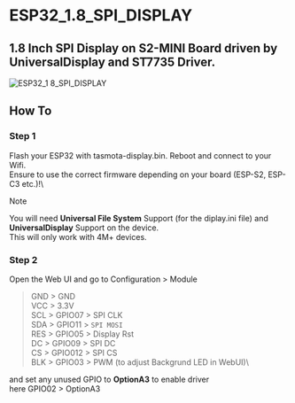 # ESP32_1.8_SPI_DISPLAY
## 1.8 Inch SPI Display on S2-MINI Board driven by UniversalDisplay and ST7735 Driver.
![ESP32_1 8_SPI_DISPLAY](https://github.com/user-attachments/assets/110dd347-68e3-4918-b1d6-bf47b45172f8)
## How To

### Step 1
Flash your ESP32 with tasmota-display.bin. Reboot and connect to your Wifi.\
Ensure to use the correct firmware depending on your board (ESP-S2, ESP-C3 etc.)!\
> [!NOTE]
> You will need **Universal File System** Support (for the diplay.ini file) and **UniversalDisplay** Support on the device.\
This will only work with 4M+ devices.

### Step 2
Open the Web UI and go to Configuration > Module

> GND > GND\
> VCC > 3.3V\
> SCL > GPIO07 > SPI CLK\
SDA > GPIO11 > `SPI MOSI`\
RES > GPIO05 > Display Rst\
DC > GPIO09 > SPI DC\
CS > GPIO012 > SPI CS\
BLK > GPIO03 > PWM (to adjust Backgrund LED in WebUI)\

and set any unused GPIO to **OptionA3** to enable driver\
here GPIO02 > OptionA3	

